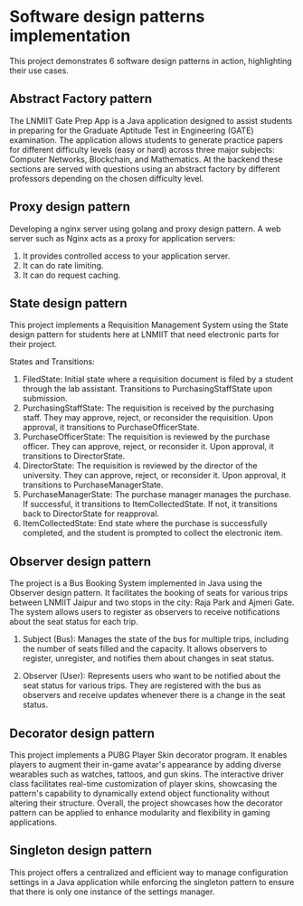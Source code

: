 # Software design patterns implementation

This project demonstrates 6 software design patterns in action, highlighting their use cases.

## Abstract Factory pattern

The LNMIIT Gate Prep App is a Java application designed to assist students in preparing for the Graduate Aptitude Test in Engineering (GATE) examination. The application allows students to generate practice papers for different difficulty levels (easy or hard) across three major subjects: Computer Networks, Blockchain, and Mathematics.
At the backend these sections are served with questions using an abstract factory by different professors depending on the chosen difficulty level.

## Proxy design pattern

Developing a nginx server using golang and proxy design pattern. A web server such as Nginx acts as a proxy for application servers:

1. It provides controlled access to your application server.
2. It can do rate limiting.
3. It can do request caching.

## State design pattern

This project implements a Requisition Management System using the State design pattern for students here at LNMIIT that need electronic parts for their project.

States and Transitions:

1. FiledState: Initial state where a requisition document is filed by a student through the lab assistant. Transitions to PurchasingStaffState upon submission.
2. PurchasingStaffState: The requisition is received by the purchasing staff. They may approve, reject, or reconsider the requisition. Upon approval, it transitions to PurchaseOfficerState.
3. PurchaseOfficerState: The requisition is reviewed by the purchase officer. They can approve, reject, or reconsider it. Upon approval, it transitions to DirectorState.
4. DirectorState: The requisition is reviewed by the director of the university. They can approve, reject, or reconsider it. Upon approval, it transitions to PurchaseManagerState.
5. PurchaseManagerState: The purchase manager manages the purchase. If successful, it transitions to ItemCollectedState. If not, it transitions back to DirectorState for reapproval.
6. ItemCollectedState: End state where the purchase is successfully completed, and the student is prompted to collect the electronic item.

## Observer design pattern

The project is a Bus Booking System implemented in Java using the Observer design pattern. It facilitates the booking of seats for various trips between LNMIIT Jaipur and two stops in the city: Raja Park and Ajmeri Gate. The system allows users to register as observers to receive notifications about the seat status for each trip.

1. Subject (Bus): Manages the state of the bus for multiple trips, including the number of seats filled and the capacity. It allows observers to register, unregister, and notifies them about changes in seat status.

2. Observer (User): Represents users who want to be notified about the seat status for various trips. They are registered with the bus as observers and receive updates whenever there is a change in the seat status.

## Decorator design pattern

This project implements a PUBG Player Skin decorator program. It enables players to augment their in-game avatar's appearance by adding diverse wearables such as watches, tattoos, and gun skins. The interactive driver class facilitates real-time customization of player skins, showcasing the pattern's capability to dynamically extend object functionality without altering their structure. Overall, the project showcases how the decorator pattern can be applied to enhance modularity and flexibility in gaming applications.

## Singleton design pattern

This project offers a centralized and efficient way to manage configuration settings in a Java application while enforcing the singleton pattern to ensure that there is only one instance of the settings manager.
